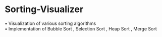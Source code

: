 # Sorting-Visualizer
• Visualization of various sorting algorithms  
• Implementation of Bubble Sort , Selection Sort , Heap Sort , Merge Sort
